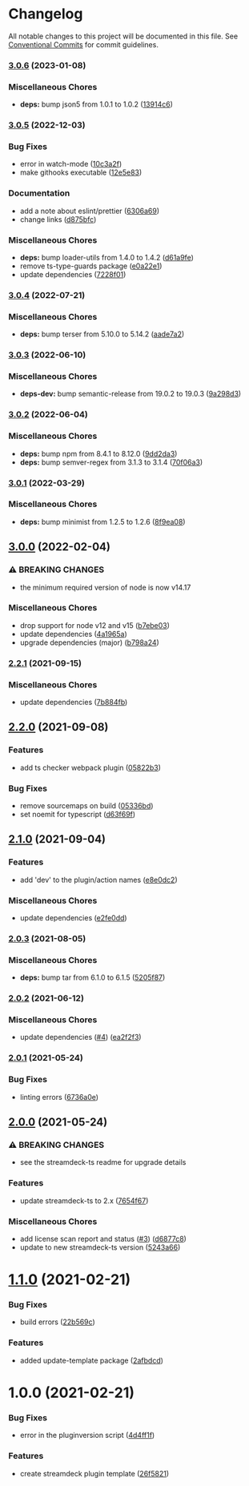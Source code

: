 # Changelog

All notable changes to this project will be documented in this file. See
[Conventional Commits](https://conventionalcommits.org) for commit guidelines.

### [3.0.6](https://github.com/rweich/streamdeck-ts-template/compare/v3.0.5...v3.0.6) (2023-01-08)


### Miscellaneous Chores

* **deps:** bump json5 from 1.0.1 to 1.0.2 ([13914c6](https://github.com/rweich/streamdeck-ts-template/commit/13914c68e16e9d21661d2a5ad0d96b631dd0d5a2))

### [3.0.5](https://github.com/rweich/streamdeck-ts-template/compare/v3.0.4...v3.0.5) (2022-12-03)


### Bug Fixes

* error in watch-mode ([10c3a2f](https://github.com/rweich/streamdeck-ts-template/commit/10c3a2f44834b2701a6ac07467a42e06709e3f75))
* make githooks executable ([12e5e83](https://github.com/rweich/streamdeck-ts-template/commit/12e5e835711155825e0e55db7753556ff42041ab))


### Documentation

* add a note about eslint/prettier ([6306a69](https://github.com/rweich/streamdeck-ts-template/commit/6306a6903a12b3d721fffd03b76077ff7c427600))
* change links ([d875bfc](https://github.com/rweich/streamdeck-ts-template/commit/d875bfce731927a37133885055c3f4266fd76ace))


### Miscellaneous Chores

* **deps:** bump loader-utils from 1.4.0 to 1.4.2 ([d61a9fe](https://github.com/rweich/streamdeck-ts-template/commit/d61a9fe95dd0432d073eefe6bef9ae4d2d96f65c))
* remove ts-type-guards package ([e0a22e1](https://github.com/rweich/streamdeck-ts-template/commit/e0a22e1adb8fd9eb44110d8526f39a6de69a13f2))
* update dependencies ([7228f01](https://github.com/rweich/streamdeck-ts-template/commit/7228f0174339aed129c9ee211c62fa195d40cb06))

### [3.0.4](https://github.com/rweich/streamdeck-ts-template/compare/v3.0.3...v3.0.4) (2022-07-21)


### Miscellaneous Chores

* **deps:** bump terser from 5.10.0 to 5.14.2 ([aade7a2](https://github.com/rweich/streamdeck-ts-template/commit/aade7a286559b8f56de8c20de29d4e8210562c6f))

### [3.0.3](https://github.com/rweich/streamdeck-ts-template/compare/v3.0.2...v3.0.3) (2022-06-10)


### Miscellaneous Chores

* **deps-dev:** bump semantic-release from 19.0.2 to 19.0.3 ([9a298d3](https://github.com/rweich/streamdeck-ts-template/commit/9a298d3e373f37694c861355ccad6d2a05edcd21))

### [3.0.2](https://github.com/rweich/streamdeck-ts-template/compare/v3.0.1...v3.0.2) (2022-06-04)


### Miscellaneous Chores

* **deps:** bump npm from 8.4.1 to 8.12.0 ([9dd2da3](https://github.com/rweich/streamdeck-ts-template/commit/9dd2da3386022afa2cd472c6aa1a88f480de92f9))
* **deps:** bump semver-regex from 3.1.3 to 3.1.4 ([70f06a3](https://github.com/rweich/streamdeck-ts-template/commit/70f06a355cee8e9116875814285ae49c1af0db50))

### [3.0.1](https://github.com/rweich/streamdeck-ts-template/compare/v3.0.0...v3.0.1) (2022-03-29)


### Miscellaneous Chores

* **deps:** bump minimist from 1.2.5 to 1.2.6 ([8f9ea08](https://github.com/rweich/streamdeck-ts-template/commit/8f9ea0851e333fae01410e39a8c58c18ef193030))

## [3.0.0](https://github.com/rweich/streamdeck-ts-template/compare/v2.2.1...v3.0.0) (2022-02-04)


### ⚠ BREAKING CHANGES

* the minimum required version of node is now v14.17

### Miscellaneous Chores

* drop support for node v12 and v15 ([b7ebe03](https://github.com/rweich/streamdeck-ts-template/commit/b7ebe0397561dd60a76bbff794fc5f079aead891))
* update dependencies ([4a1965a](https://github.com/rweich/streamdeck-ts-template/commit/4a1965a21e857ea0efd4a82203e553a501a9b2a9))
* upgrade dependencies (major) ([b798a24](https://github.com/rweich/streamdeck-ts-template/commit/b798a24f77f0be83214753215a1b43370adf3808))

### [2.2.1](https://github.com/rweich/streamdeck-ts-template/compare/v2.2.0...v2.2.1) (2021-09-15)


### Miscellaneous Chores

* update dependencies ([7b884fb](https://github.com/rweich/streamdeck-ts-template/commit/7b884fbeb4a0618e318e8e99010b3e2328740cb4))

## [2.2.0](https://github.com/rweich/streamdeck-ts-template/compare/v2.1.0...v2.2.0) (2021-09-08)


### Features

* add ts checker webpack plugin ([05822b3](https://github.com/rweich/streamdeck-ts-template/commit/05822b359894e030e03593557373111aaac7ca38))


### Bug Fixes

* remove sourcemaps on build ([05336bd](https://github.com/rweich/streamdeck-ts-template/commit/05336bdf1fa885fe4eda00ba5cabeb6082d59362))
* set noemit for typescript ([d63f69f](https://github.com/rweich/streamdeck-ts-template/commit/d63f69f0dd7ba7052ab4c76ad2203a1dc01be089))

## [2.1.0](https://github.com/rweich/streamdeck-ts-template/compare/v2.0.3...v2.1.0) (2021-09-04)


### Features

* add 'dev' to the plugin/action names ([e8e0dc2](https://github.com/rweich/streamdeck-ts-template/commit/e8e0dc2a7751c71fbf202522e1008f6fb70b538d))


### Miscellaneous Chores

* update dependencies ([e2fe0dd](https://github.com/rweich/streamdeck-ts-template/commit/e2fe0ddd4c389f2e699a7d4efb1b5e2902930efd))

### [2.0.3](https://github.com/rweich/streamdeck-ts-template/compare/v2.0.2...v2.0.3) (2021-08-05)


### Miscellaneous Chores

* **deps:** bump tar from 6.1.0 to 6.1.5 ([5205f87](https://github.com/rweich/streamdeck-ts-template/commit/5205f87f0bd78c8d1dd278aae4eb6564c5562364))

### [2.0.2](https://github.com/rweich/streamdeck-ts-template/compare/v2.0.1...v2.0.2) (2021-06-12)


### Miscellaneous Chores

* update dependencies ([#4](https://github.com/rweich/streamdeck-ts-template/issues/4)) ([ea2f2f3](https://github.com/rweich/streamdeck-ts-template/commit/ea2f2f348ee266576eab52a43f4fc3b5a0838985))

### [2.0.1](https://github.com/rweich/streamdeck-ts-template/compare/v2.0.0...v2.0.1) (2021-05-24)


### Bug Fixes

* linting errors ([6736a0e](https://github.com/rweich/streamdeck-ts-template/commit/6736a0ebf4448834d6aca80b0191b329bbbc5586))

## [2.0.0](https://github.com/rweich/streamdeck-ts-template/compare/v1.1.0...v2.0.0) (2021-05-24)


### ⚠ BREAKING CHANGES

* see the streamdeck-ts readme for upgrade details

### Features

* update streamdeck-ts to 2.x ([7654f67](https://github.com/rweich/streamdeck-ts-template/commit/7654f67a4a674a1a2cf9137dd6a8a925a971c551))


### Miscellaneous Chores

* add license scan report and status ([#3](https://github.com/rweich/streamdeck-ts-template/issues/3)) ([d6877c8](https://github.com/rweich/streamdeck-ts-template/commit/d6877c834da1d52212df0567eb2a6ba3d5571d23))
* update to new streamdeck-ts version ([5243a66](https://github.com/rweich/streamdeck-ts-template/commit/5243a66dd111bdc016fcf166cd60f23af9f81269))

# [1.1.0](https://github.com/rweich/streamdeck-ts-template/compare/v1.0.0...v1.1.0) (2021-02-21)


### Bug Fixes

* build errors ([22b569c](https://github.com/rweich/streamdeck-ts-template/commit/22b569ceca1c71592f92f5d80785441e77b17cf4))


### Features

* added update-template package ([2afbdcd](https://github.com/rweich/streamdeck-ts-template/commit/2afbdcd27dd055e2e40c84ba8056b3dc2727e800))

# 1.0.0 (2021-02-21)


### Bug Fixes

* error in the pluginversion script ([4d4ff1f](https://github.com/rweich/streamdeck-ts-template/commit/4d4ff1fb6ce21fdf09c247f68dea24c6f64b03b7))


### Features

* create streamdeck plugin template ([26f5821](https://github.com/rweich/streamdeck-ts-template/commit/26f5821629a3c5b16b556b9915772ea707524e68))
